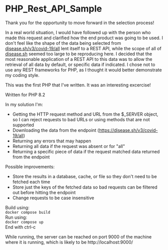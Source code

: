 # PHP_Rest_API_Sample
Thank you for the opportunity to move forward in the selection process!

In a real world situation, I would have followed up with the person who made this request and clarified how the end product was going to be used.  I don't feel like the shape of the data being selected from [disease.sh/v3/covid-19/all](https://disease.sh/v3/covid-19/all) lent itself to a REST API, while the scope of all of [disease.sh](https://disease.sh) seemed too large to be reproducing here.  I decided that the most reasonable application of a REST API to this data was to allow the retrieval of all data by default, or specific data if indicated.  I chose not to use any REST frameworks for PHP, as I thought it would better demonstrate my coding style.

This was the first PHP that I've written.  It was an interesting excercise!

Written for PHP 8.2

In my solution I'm:
* Getting the HTTP request method and URL from the $_SERVER object, so I can reject requests to bad URLs or using methods that are not supported
* Downloading the data from the endpoint (https://disease.sh/v3/covid-19/all)
* Returning any errors that may happen
* Returning all data if the request was absent or for "all"
* Returning a specific piece of data if the request matched data returned from the endpoint

Possible improvements:
* Store the results in a database, cache, or file so they don't need to be fetched each time
* Store just the keys of the fetched data so bad requests can be filtered out before hitting the endpoint
* Change requests to be case insensitive

Build using:\
`docker compose build`\
Run using:\
`docker compose up`\
End with ctrl-c

While running, the server can be reached on port 9000 of the machine where it is running, which is likely to be http://localhost:9000/
